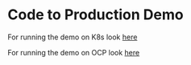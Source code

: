 # Code to Production Demo

For running the demo on K8s look [here](k8s/)

For running the demo on OCP look [here](ocp/)
